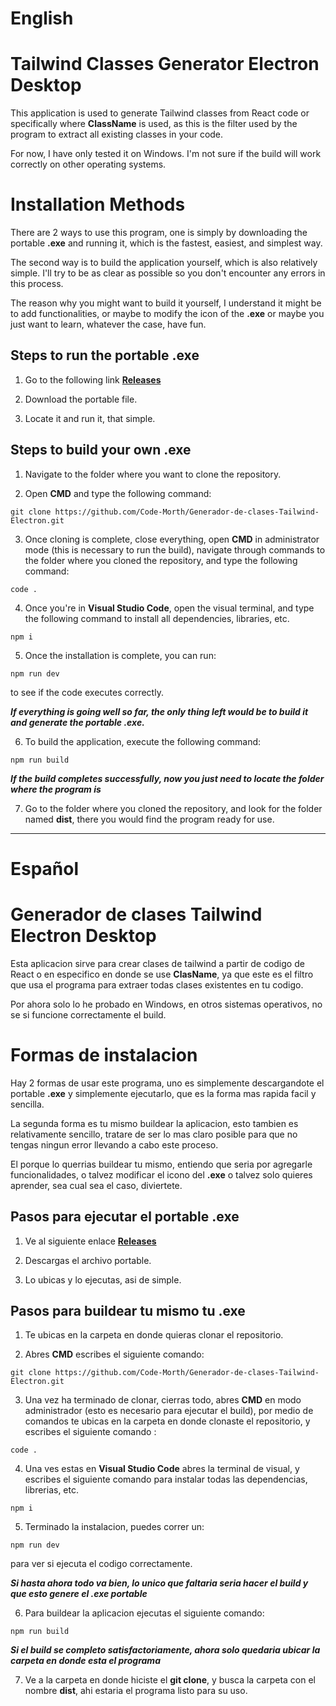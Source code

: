 # English

# Tailwind Classes Generator Electron Desktop

This application is used to generate Tailwind classes from React code or specifically where **ClassName** is used, as this is the filter used by the program to extract all existing classes in your code.

For now, I have only tested it on Windows. I'm not sure if the build will work correctly on other operating systems.

# Installation Methods

There are 2 ways to use this program, one is simply by downloading the portable **.exe** and running it, which is the fastest, easiest, and simplest way.

The second way is to build the application yourself, which is also relatively simple. I'll try to be as clear as possible so you don't encounter any errors in this process.

The reason why you might want to build it yourself, I understand it might be to add functionalities, or maybe to modify the icon of the **.exe** or maybe you just want to learn, whatever the case, have fun.

## Steps to run the portable **.exe**

1. Go to the following link **[Releases](https://github.com/Code-Morth/Generador-de-clases-Tailwind-Electron/releases)**

2. Download the portable file.

3. Locate it and run it, that simple.

## Steps to build your own **.exe**

1. Navigate to the folder where you want to clone the repository.

2. Open **CMD** and type the following command:

`git clone https://github.com/Code-Morth/Generador-de-clases-Tailwind-Electron.git`

3. Once cloning is complete, close everything, open **CMD** in administrator mode (this is necessary to run the build), navigate through commands to the folder where you cloned the repository, and type the following command:

`code .`

4. Once you're in **Visual Studio Code**, open the visual terminal, and type the following command to install all dependencies, libraries, etc.

`npm i`

5. Once the installation is complete, you can run:

`npm run dev`

to see if the code executes correctly.

***If everything is going well so far, the only thing left would be to build it and generate the portable **.exe**.***

6. To build the application, execute the following command:

`npm run build`

***If the build completes successfully, now you just need to locate the folder where the program is***

7. Go to the folder where you cloned the repository, and look for the folder named **dist**, there you would find the program ready for use.


------------------------------------------------------------------------------------------

# Español

# Generador de clases Tailwind Electron Desktop

Esta aplicacion sirve para crear clases de tailwind a partir de codigo de React o en especifico en donde se use **ClasName**, ya que este es el filtro que usa el programa para extraer todas clases existentes en tu codigo.

Por ahora solo lo he probado en Windows, en otros sistemas operativos, no se si funcione correctamente el build.

# Formas de instalacion

Hay 2 formas de usar este programa, uno es simplemente descargandote el portable **.exe** y simplemente ejecutarlo, que es la forma mas rapida facil y sencilla.

La segunda forma es tu mismo buildear la aplicacion, esto tambien es relativamente sencillo, tratare de ser lo mas claro posible para que no tengas ningun error llevando a cabo este proceso.

El porque lo querrias buildear tu mismo, entiendo que seria por agregarle funcionalidades, o talvez modificar el icono del **.exe** o talvez solo quieres aprender, sea cual sea el caso, diviertete.

## Pasos para ejecutar el portable **.exe**

1. Ve al siguiente enlace **[Releases](https://github.com/Code-Morth/Generador-de-clases-Tailwind-Electron/releases)**

2. Descargas el archivo portable.

3. Lo ubicas y lo ejecutas, asi de simple.

## Pasos para buildear tu mismo tu **.exe**

1. Te ubicas en la carpeta en donde quieras clonar el repositorio.

2. Abres **CMD** escribes el siguiente comando:

`git clone https://github.com/Code-Morth/Generador-de-clases-Tailwind-Electron.git`

3. Una vez ha terminado de clonar, cierras todo, abres **CMD** en modo administrador (esto es necesario para ejecutar el build), por medio de comandos te ubicas en la carpeta en donde clonaste el repositorio, y escribes el siguiente comando : 

`code .`

4. Una ves estas en **Visual Studio Code** abres la terminal de visual, y escribes el siguiente comando para instalar todas las dependencias, librerias, etc.

`npm i`

5. Terminado la instalacion, puedes correr un:

`npm run dev`

para ver si ejecuta el codigo correctamente.

***Si hasta ahora todo va bien, lo unico que faltaria seria hacer el build y que esto genere el **.exe** portable***

6. Para buildear la aplicacion ejecutas el siguiente comando:

`npm run build`

***Si el build se completo satisfactoriamente, ahora solo quedaria ubicar la carpeta en donde esta el programa***

7. Ve a la carpeta en donde hiciste el **git clone**, y busca la carpeta con el nombre **dist**, ahi estaria el programa listo para su uso.

